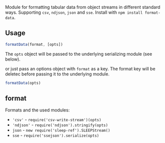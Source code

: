 
Module for formatting tabular data from object streams in different standard ways.
Supporting `csv`, `ndjson`, `json` and `sse`. Install with `npm install format-data`.

## Usage

```js
formatData(format, [opts])
```
The `opts` object will be passed to the underlying serializing module (see below).


or just pass an options object with `format` as a key. The format key will be deletec
before passing it to the underlying module.

```js
formatData(opts)
```

## format

Formats and the used modules:

* `'csv'`  - `require('csv-write-stream')(opts)`
* `'ndjson'` - `require('ndjson').stringify(opts)`
* `json` - `new require('sleep-ref').SLEEPStream()`
* `sse` - `require('ssejson').serialize(opts)`

